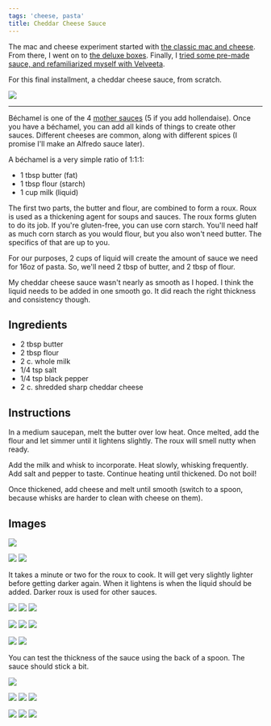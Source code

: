 ```yaml
---
tags: 'cheese, pasta'
title: Cheddar Cheese Sauce
---
```


The mac and cheese experiment started with [the classic mac and
cheese](/blog/2015/03/15/the-mac-and-cheese-experiment---1---classic-mac). From
there, I went on to [the deluxe
boxes](/blog/2015/03/22/the-mac-and-cheese-experiment---2---deluxe-mac).
Finally, I [tried some pre-made sauce, and refamiliarized myself with
Velveeta](/blog/2015/03/29/the-mac-and-cheese-experiment---3---pre-made-sauces).

For this final installment, a cheddar cheese sauce, from scratch.

![](/images/cheddar-cheese-sauce/glamour-shot.jpg)

---

Béchamel is one of the 4 [mother
sauces](http://en.wikipedia.org/wiki/Category:Mother_sauces) (5 if you add
hollendaise). Once you have a béchamel, you can add all kinds of things to
create other sauces. Different cheeses are common, along with different spices
(I promise I'll make an Alfredo sauce later).

A béchamel is a very simple ratio of 1:1:1:

* 1 tbsp butter (fat)
* 1 tbsp flour (starch)
* 1 cup milk (liquid)

The first two parts, the butter and flour, are combined to form a roux. Roux is
used as a thickening agent for soups and sauces. The roux forms gluten to do
its job. If you're gluten-free, you can use corn starch. You'll need half as
much corn starch as you would flour, but you also won't need butter. The
specifics of that are up to you.

For our purposes, 2 cups of liquid will create the amount of sauce we need
for 16oz of pasta. So, we'll need 2 tbsp of butter, and 2 tbsp of flour.

My cheddar cheese sauce wasn't nearly as smooth as I hoped. I think the liquid
needs to be added in one smooth go. It did reach the right thickness and
consistency though.

## Ingredients

* 2 tbsp butter
* 2 tbsp flour
* 2 c. whole milk
* 1/4 tsp salt
* 1/4 tsp black pepper
* 2 c. shredded sharp cheddar cheese

## Instructions

In a medium saucepan, melt the butter over low heat. Once melted, add the flour and
let simmer until it lightens slightly. The roux will smell nutty when ready.

Add the milk and whisk to incorporate. Heat slowly, whisking frequently. Add
salt and pepper to taste. Continue heating until thickened. Do not boil!

Once thickened, add cheese and melt until smooth (switch to a spoon, because whisks
are harder to clean with cheese on them).

## Images

![](/images/cheddar-cheese-sauce/ingredients.jpg)

![](/images/cheddar-cheese-sauce/melting-butter-1.jpg)
![](/images/cheddar-cheese-sauce/melting-butter-2.jpg)

It takes a minute or two for the roux to cook. It will get very slightly lighter
before getting darker again. When it lightens is when the liquid should be added.
Darker roux is used for other sauces.

![](/images/cheddar-cheese-sauce/adding-flour-1.jpg)
![](/images/cheddar-cheese-sauce/adding-flour-2.jpg)
![](/images/cheddar-cheese-sauce/adding-flour-3.jpg)

![](/images/cheddar-cheese-sauce/adding-milk-1.jpg)
![](/images/cheddar-cheese-sauce/adding-milk-2.jpg)
![](/images/cheddar-cheese-sauce/adding-milk-3.jpg)

![](/images/cheddar-cheese-sauce/adding-spices-1.jpg)
![](/images/cheddar-cheese-sauce/adding-spices-2.jpg)

You can test the thickness of the sauce using the back of a spoon. The sauce should
stick a bit.

![](/images/cheddar-cheese-sauce/testing-thickness.jpg)

![](/images/cheddar-cheese-sauce/adding-cheese-1.jpg)
![](/images/cheddar-cheese-sauce/adding-cheese-2.jpg)
![](/images/cheddar-cheese-sauce/adding-cheese-3.jpg)

![](/images/cheddar-cheese-sauce/adding-pasta-1.jpg)
![](/images/cheddar-cheese-sauce/adding-pasta-2.jpg)
![](/images/cheddar-cheese-sauce/adding-pasta-3.jpg)

